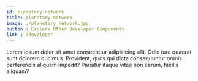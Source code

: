 ```yaml
---
id: planetary-network
title: planetary network
image: ./planetary_network.jpg
button : Explore Other Developer Components
link : /developer
---
```

  Lorem ipsum dolor sit amet consectetur adipisicing elit. Odio iure quaerat sunt dolorem ducimus. Provident, quos qui dicta consequuntur omnis perferendis aliquam impedit? Pariatur itaque vitae non earum, facilis aliquam?
